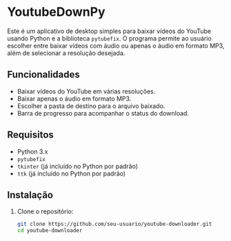 # YoutubeDownPy

Este é um aplicativo de desktop simples para baixar vídeos do YouTube usando Python e a biblioteca `pytubefix`. O programa permite ao usuário escolher entre baixar vídeos com áudio ou apenas o áudio em formato MP3, além de selecionar a resolução desejada.

## Funcionalidades

- Baixar vídeos do YouTube em várias resoluções.
- Baixar apenas o áudio em formato MP3.
- Escolher a pasta de destino para o arquivo baixado.
- Barra de progresso para acompanhar o status do download.

## Requisitos

- Python 3.x
- `pytubefix`
- `tkinter` (já incluído no Python por padrão)
- `ttk` (já incluído no Python por padrão)

## Instalação

1. Clone o repositório:

   ```bash
   git clone https://github.com/seu-usuario/youtube-downloader.git
   cd youtube-downloader
